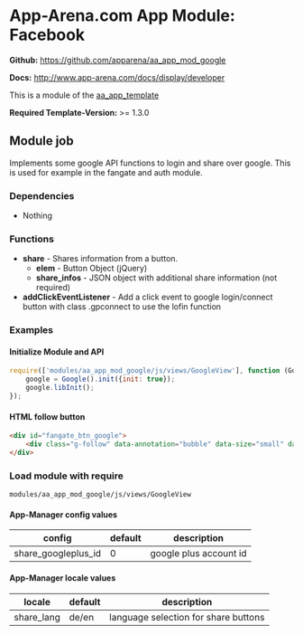 # App-Arena.com App Module: Facebook
**Github:** https://github.com/apparena/aa_app_mod_google

**Docs:** http://www.app-arena.com/docs/display/developer

This is a module of the [aa_app_template](https://github.com/apparena/aa_app_template)

**Required Template-Version:** >= 1.3.0

## Module job
Implements some google API functions to login and share over google. This is used for example in the fangate and auth module.

### Dependencies
* Nothing


### Functions
* **share** - Shares information from a button.
    * **elem** - Button Object (jQuery)
    * **share_infos** - JSON object with additional share information (not required)
* **addClickEventListener** - Add a click event to google login/connect button with class .gpconnect to use the lofin function

### Examples
#### Initialize Module and API
```javascript
require(['modules/aa_app_mod_google/js/views/GoogleView'], function (Google) {
    google = Google().init({init: true});
    google.libInit();
});
```

#### HTML follow button
```html
<div id="fangate_btn_google">
    <div class="g-follow" data-annotation="bubble" data-size="small" data-href="//plus.google.com/<%- _.c('share_googleplus_id') %>" data-rel="author"></div>
</div>
```

### Load module with require
```
modules/aa_app_mod_google/js/views/GoogleView
```

#### App-Manager config values
| config | default | description |
|--------|--------|--------|
| share_googleplus_id | 0 | google plus account id |

#### App-Manager locale values
| locale | default | description |
|--------|--------|--------|
| share_lang | de/en | language selection for share buttons |